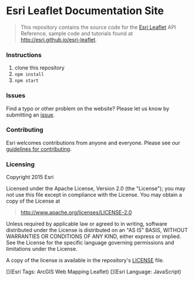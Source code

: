 # Esri Leaflet Documentation Site

> This repository contains the source code for the [Esri Leaflet](https://github.com/Esri/esri-leaflet) API Reference, sample code and tutorials found at http://esri.github.io/esri-leaflet.

### Instructions

1. clone this repository
2. `npm install`
3. `npm start`

### Issues

Find a typo or other problem on the website?  Please let us know by submitting an [issue](https://github.com/Esri/esri-leaflet-doc/issues).

### Contributing

Esri welcomes contributions from anyone and everyone. Please see our [guidelines for contributing](https://github.com/Esri/esri-leaflet/blob/master/CONTRIBUTING.md).

### Licensing
Copyright 2015 Esri

Licensed under the Apache License, Version 2.0 (the "License");
you may not use this file except in compliance with the License.
You may obtain a copy of the License at

> http://www.apache.org/licenses/LICENSE-2.0

Unless required by applicable law or agreed to in writing, software
distributed under the License is distributed on an "AS IS" BASIS,
WITHOUT WARRANTIES OR CONDITIONS OF ANY KIND, either express or implied.
See the License for the specific language governing permissions and
limitations under the License.

A copy of the license is available in the repository's [LICENSE](./LICENSE) file.

[](Esri Tags: ArcGIS Web Mapping Leaflet)
[](Esri Language: JavaScript)
